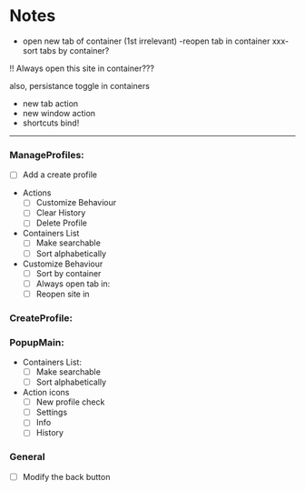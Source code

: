 # Notes

- open new tab of container (1st irrelevant)
-reopen tab in container
xxx-sort tabs by container?

!! Always open this site in container???

also, persistance toggle in containers

- new tab action
- new window action
- shortcuts bind!

---

### ManageProfiles:

- [ ]  Add a create profile
- Actions
    - [ ]  Customize Behaviour
    - [ ]  Clear History
    - [ ]  Delete Profile
- Containers List
    - [ ]  Make searchable
    - [ ]  Sort alphabetically
- Customize Behaviour
    - [ ]  Sort by container
    - [ ]  Always open tab in:
    - [ ]  Reopen site in

### CreateProfile:

### PopupMain:

- Containers List:
    - [ ]  Make searchable
    - [ ]  Sort alphabetically
- Action icons
    - [ ]  New profile check
    - [ ]  Settings
    - [ ]  Info
    - [ ]  History

### General

- [ ]  Modify the back button